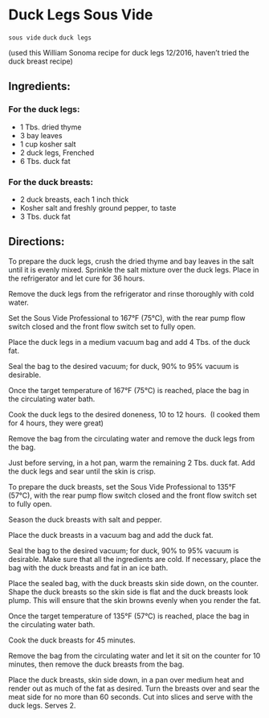 # Duck Legs Sous Vide

`sous vide` `duck` `duck legs`

\(used this William Sonoma recipe for duck legs 12/2016, haven’t tried the duck breast recipe\)

## Ingredients:

###  For the duck legs: 

 
-  1 Tbs. dried thyme 
-  3 bay leaves 
-  1 cup kosher salt 
-  2 duck legs, Frenched 
-  6 Tbs. duck fat

###  For the duck breasts: 

 
-  2 duck breasts, each 1 inch thick 
-  Kosher salt and freshly ground pepper, to taste 
-  3 Tbs. duck fat 

## Directions:

To prepare the duck legs, crush the dried thyme and bay leaves in the salt until it is evenly mixed. Sprinkle the salt mixture over the duck legs. Place in the refrigerator and let cure for 36 hours.

Remove the duck legs from the refrigerator and rinse thoroughly with cold water.

Set the Sous Vide Professional to 167°F \(75°C\), with the rear pump flow switch closed and the front flow switch set to fully open.

Place the duck legs in a medium vacuum bag and add 4 Tbs. of the duck fat.

Seal the bag to the desired vacuum; for duck, 90% to 95% vacuum is desirable.

Once the target temperature of 167°F \(75°C\) is reached, place the bag in the circulating water bath.

Cook the duck legs to the desired doneness, 10 to 12 hours.  \(I cooked them for 4 hours, they were great\)

Remove the bag from the circulating water and remove the duck legs from the bag.

Just before serving, in a hot pan, warm the remaining 2 Tbs. duck fat. Add the duck legs and sear until the skin is crisp.

To prepare the duck breasts, set the Sous Vide Professional to 135°F \(57°C\), with the rear pump flow switch closed and the front flow switch set to fully open.

Season the duck breasts with salt and pepper.

Place the duck breasts in a vacuum bag and add the duck fat.

Seal the bag to the desired vacuum; for duck, 90% to 95% vacuum is desirable. Make sure that all the ingredients are cold. If necessary, place the bag with the duck breasts and fat in an ice bath.

Place the sealed bag, with the duck breasts skin side down, on the counter. Shape the duck breasts so the skin side is flat and the duck breasts look plump. This will ensure that the skin browns evenly when you render the fat.

Once the target temperature of 135°F \(57°C\) is reached, place the bag in the circulating water bath.

Cook the duck breasts for 45 minutes.

Remove the bag from the circulating water and let it sit on the counter for 10 minutes, then remove the duck breasts from the bag.

Place the duck breasts, skin side down, in a pan over medium heat and render out as much of the fat as desired. Turn the breasts over and sear the meat side for no more than 60 seconds. Cut into slices and serve with the duck legs. Serves 2.
